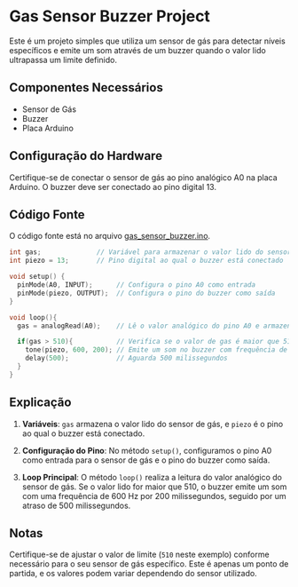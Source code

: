 # Gas Sensor Buzzer Project

Este é um projeto simples que utiliza um sensor de gás para detectar níveis específicos e emite um som através de um buzzer quando o valor lido ultrapassa um limite definido.

## Componentes Necessários

- Sensor de Gás
- Buzzer
- Placa Arduino

## Configuração do Hardware

Certifique-se de conectar o sensor de gás ao pino analógico A0 na placa Arduino. O buzzer deve ser conectado ao pino digital 13.

## Código Fonte

O código fonte está no arquivo [gas_sensor_buzzer.ino](gas_sensor_buzzer.ino).

```cpp
int gas;              // Variável para armazenar o valor lido do sensor de gás
int piezo = 13;       // Pino digital ao qual o buzzer está conectado

void setup() {
  pinMode(A0, INPUT);      // Configura o pino A0 como entrada
  pinMode(piezo, OUTPUT);  // Configura o pino do buzzer como saída
}

void loop(){
  gas = analogRead(A0);    // Lê o valor analógico do pino A0 e armazena na variável gas

  if(gas > 510){           // Verifica se o valor de gas é maior que 510
    tone(piezo, 600, 200); // Emite um som no buzzer com frequência de 600 Hz por 200 milissegundos
    delay(500);            // Aguarda 500 milissegundos
  }
}
```

## Explicação

1. **Variáveis**: `gas` armazena o valor lido do sensor de gás, e `piezo` é o pino ao qual o buzzer está conectado.

2. **Configuração do Pino**: No método `setup()`, configuramos o pino A0 como entrada para o sensor de gás e o pino do buzzer como saída.

3. **Loop Principal**: O método `loop()` realiza a leitura do valor analógico do sensor de gás. Se o valor lido for maior que 510, o buzzer emite um som com uma frequência de 600 Hz por 200 milissegundos, seguido por um atraso de 500 milissegundos.

## Notas

Certifique-se de ajustar o valor de limite (`510` neste exemplo) conforme necessário para o seu sensor de gás específico. Este é apenas um ponto de partida, e os valores podem variar dependendo do sensor utilizado.